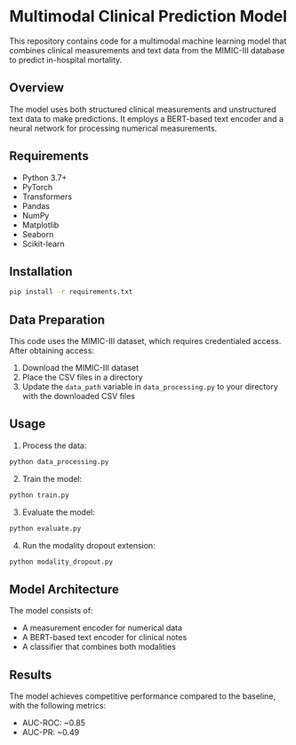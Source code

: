 # Multimodal Clinical Prediction Model

This repository contains code for a multimodal machine learning model that combines clinical measurements and text data from the MIMIC-III database to predict in-hospital mortality.

## Overview

The model uses both structured clinical measurements and unstructured text data to make predictions. It employs a BERT-based text encoder and a neural network for processing numerical measurements.

## Requirements

- Python 3.7+
- PyTorch
- Transformers
- Pandas
- NumPy
- Matplotlib
- Seaborn
- Scikit-learn

## Installation

```bash
pip install -r requirements.txt
```

## Data Preparation

This code uses the MIMIC-III dataset, which requires credentialed access. After obtaining access:

1. Download the MIMIC-III dataset
2. Place the CSV files in a directory
3. Update the `data_path` variable in `data_processing.py` to your directory with the downloaded CSV files

## Usage

1. Process the data:
```bash
python data_processing.py
```

2. Train the model:
```bash
python train.py
```

3. Evaluate the model:
```bash
python evaluate.py
```

4. Run the modality dropout extension:
```bash
python modality_dropout.py
```

## Model Architecture

The model consists of:
- A measurement encoder for numerical data
- A BERT-based text encoder for clinical notes
- A classifier that combines both modalities

## Results

The model achieves competitive performance compared to the baseline, with the following metrics:
- AUC-ROC: ~0.85
- AUC-PR: ~0.49
